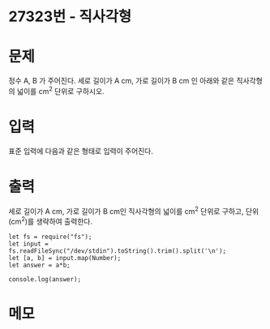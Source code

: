 # 27323번 - 직사각형


# 문제
정수 A, B 가 주어진다. 세로 길이가 A cm, 가로 길이가 B cm 인 아래와 같은 직사각형의 넓이를 cm<sup>2</sup> 단위로 구하시오.

# 입력
표준 입력에 다음과 같은 형태로 입력이 주어진다.

# 출력
세로 길이가 A cm, 가로 길이가 B cm인 직사각형의 넓이를 cm<sup>2</sup> 단위로 구하고, 단위 (cm<sup>2</sup>)를 생략하여 출력한다.
```
let fs = require("fs");
let input = fs.readFileSync("/dev/stdin").toString().trim().split('\n');
let [a, b] = input.map(Number);
let answer = a*b;

console.log(answer);
```


# 메모
